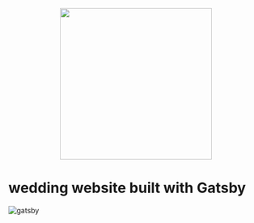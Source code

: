 <p align="center"><img src="https://user-images.githubusercontent.com/1015884/56698682-aaa4a800-66a7-11e9-9964-a9a236c6fa16.PNG" width="300" /></p>

# wedding website built with Gatsby 

![gatsby](https://user-images.githubusercontent.com/1015884/56699071-edb34b00-66a8-11e9-9a38-f11f29b8e002.gif)
